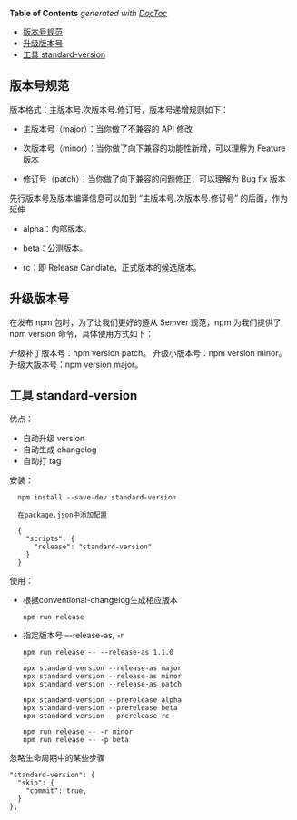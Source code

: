 <!-- START doctoc generated TOC please keep comment here to allow auto update -->
<!-- DON'T EDIT THIS SECTION, INSTEAD RE-RUN doctoc TO UPDATE -->
**Table of Contents**  *generated with [DocToc](https://github.com/thlorenz/doctoc)*

- [版本号规范](#%E7%89%88%E6%9C%AC%E5%8F%B7%E8%A7%84%E8%8C%83)
- [升级版本号](#%E5%8D%87%E7%BA%A7%E7%89%88%E6%9C%AC%E5%8F%B7)
- [工具 standard-version](#%E5%B7%A5%E5%85%B7-standard-version)

<!-- END doctoc generated TOC please keep comment here to allow auto update -->



## 版本号规范
版本格式：主版本号.次版本号.修订号，版本号递增规则如下：

- 主版本号（major）：当你做了不兼容的 API 修改

- 次版本号（minor）：当你做了向下兼容的功能性新增，可以理解为 Feature 版本

- 修订号（patch）：当你做了向下兼容的问题修正，可以理解为 Bug fix 版本

先行版本号及版本编译信息可以加到 “主版本号.次版本号.修订号” 的后面，作为延伸

- alpha：内部版本。

- beta：公测版本。

- rc：即 Release Candiate，正式版本的候选版本。

## 升级版本号
在发布 npm 包时，为了让我们更好的遵从 Semver 规范，npm 为我们提供了 npm version 命令，具体使用方式如下：

升级补丁版本号：npm version patch。
升级小版本号：npm version minor。
升级大版本号：npm version major。

## 工具 standard-version

优点：
- 自动升级 version
- 自动生成 changelog
- 自动打 tag

安装：

      npm install --save-dev standard-version

      在package.json中添加配置
      
      {
        "scripts": {
          "release": "standard-version"
        }
      }

使用：

  - 根据conventional-changelog生成相应版本

        npm run release

  - 指定版本号   –-release-as,  -r
    
        npm run release -- --release-as 1.1.0

        npx standard-version --release-as major
        npx standard-version --release-as minor
        npx standard-version --release-as patch

        npx standard-version --prerelease alpha
        npx standard-version --prerelease beta
        npx standard-version --prerelease rc

        npm run release -- -r minor
        npm run release -- -p beta

忽略生命周期中的某些步骤

    "standard-version": {
      "skip": {
        "commit": true,
      }
    },